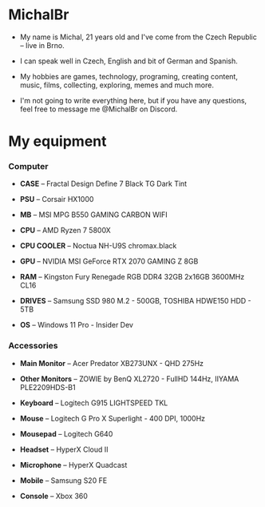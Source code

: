 <h1> MichalBr </h1>

<ul><li><p>My name is Michal, 21 years old and I've come from the Czech Republic – live in Brno.<br></li>
<li><p>I can speak well in Czech, English and bit of German and Spanish.<br></li>
<li><p>My hobbies are games, technology, programing, creating content, music, films, collecting, exploring, memes and much more.</li> 
<li><p>I'm not going to write everything here, but if you have any questions, feel free to message me @MichalBr on Discord.</li></ul>

<h1> My equipment </h1>

<h3> Computer </h3>

<ul><li><p><b>CASE</b> –⁠ Fractal Design Define 7 Black TG Dark Tint</li>
<li><p><b>PSU</b> – Corsair HX1000</li> 
<li><p><b>MB</b> – MSI MPG B550 GAMING CARBON WIFI</li>
<li><p><b>CPU</b> – AMD Ryzen 7 5800X</li>
<li><p><b>CPU COOLER</b> – Noctua NH-U9S chromax.black</li>
<li><p><b>GPU</b> – NVIDIA MSI GeForce RTX 2070 GAMING Z 8GB</li>
<li><p><b>RAM</b> – Kingston Fury Renegade RGB DDR4 32GB 2x16GB 3600MHz CL16</li>
<li><p><b>DRIVES</b> – Samsung SSD 980 M.2 - 500GB, TOSHIBA HDWE150 HDD - 5TB</li>
<li><p><b>OS</b> – Windows 11 Pro - Insider Dev</li></ul>

<h3> Accessories </h3>

<ul><li><p><b>Main Monitor</b> – Acer Predator XB273UNX - QHD 275Hz</li>
<li><p><b>Other Monitors</b> – ZOWIE by BenQ XL2720 - FullHD 144Hz, IIYAMA PLE2209HDS-B1</li>
<li><p><b>Keyboard</b> – Logitech G915 LIGHTSPEED TKL</li>
<li><p><b>Mouse</b> – Logitech G Pro X Superlight - 400 DPI, 1000Hz</li>
<li><p><b>Mousepad</b> – Logitech G640</li>
<li><p><b>Headset</b> – HyperX Cloud II</li>
<li><p><b>Microphone</b> – HyperX Quadcast</li>
<li><p><b>Mobile</b> – Samsung S20 FE</li>
<li><p><b>Console</b> – Xbox 360</li></ul>
